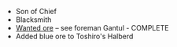 - Son of Chief
- Blacksmith
- [Wanted ore]((Tsagan%20Hills)%20Mine%20some%20Iron.md) – see foreman Gantul - COMPLETE
- Added blue ore to Toshiro's Halberd